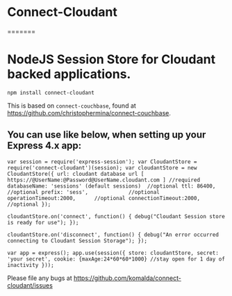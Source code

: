# Connect-Cloudant
=======


# NodeJS Session Store for Cloudant backed applications.

`npm install connect-cloudant`

This is based on `connect-couchbase`, found at https://github.com/christophermina/connect-couchbase.

You can use like below, when setting up your Express 4.x app:
-----

`var session = require('express-session');
var CloudantStore = require('connect-cloudant')(session);
var cloudantStore = new CloudantStore({
     url: cloudant database url [ https://@UserName:@Password@UserName.cloudant.com ] //required
     databaseName: 'sessions' (default sessions)  //optional
     ttl: 86400,                 //optional
     prefix: 'sess',             //optional
     operationTimeout:2000,      //optional
     connectionTimeout:2000,      //optional
});`


`cloudantStore.on('connect', function() {
    debug("Cloudant Session store is ready for use");
});`


`cloudantStore.on('disconnect', function() {
    debug("An error occurred connecting to Cloudant Session Storage");
});`


`var app = express();
app.use(session({
    store: cloudantStore,
    secret: 'your secret',
    cookie: {maxAge:24*60*60*1000} //stay open for 1 day of inactivity
}));`


Please file any bugs at https://github.com/komalda/connect-cloudant/issues
